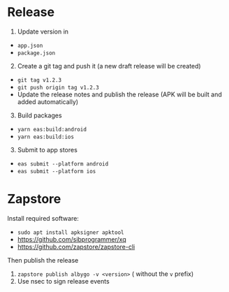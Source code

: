 # Release

1. Update version in

- `app.json`
- `package.json`

2. Create a git tag and push it (a new draft release will be created)

- `git tag v1.2.3`
- `git push origin tag v1.2.3`
- Update the release notes and publish the release (APK will be built and added automatically)

3. Build packages

- `yarn eas:build:android`
- `yarn eas:build:ios`

3. Submit to app stores

- `eas submit --platform android`
- `eas submit --platform ios`

# Zapstore

Install required software:

- `sudo apt install apksigner apktool`
- https://github.com/sibprogrammer/xq
- https://github.com/zapstore/zapstore-cli

Then publish the release

1. `zapstore publish albygo -v <version>` (<version> without the `v` prefix)
1. Use nsec to sign release events
